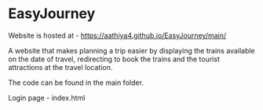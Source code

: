# EasyJourney

Website is hosted at - https://aathiya4.github.io/EasyJourney/main/


A website that makes planning a trip easier by displaying the trains available on the date of travel, redirecting to book the trains and the tourist attractions at the travel location.


The code can be found in the main folder. 

Login page - index.html
